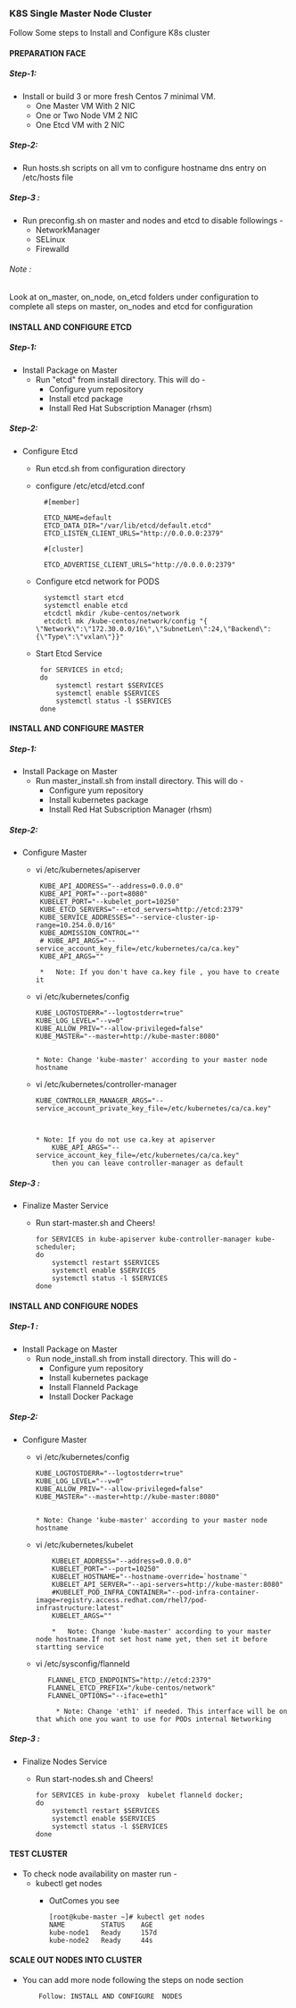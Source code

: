 ### K8S Single Master Node Cluster

Follow Some steps to Install and Configure K8s cluster 

#### PREPARATION FACE
##### Step-1:
* Install or build    3  or more fresh Centos 7 minimal VM. 
    *   One Master VM With 2 NIC 
    *   One or Two Node VM   2 NIC
    *   One Etcd VM with 2 NIC

##### Step-2:
* Run hosts.sh scripts on all vm  to configure hostname dns entry on /etc/hosts  file

##### Step-3 :
* Run preconfig.sh on  master and nodes and etcd  to disable followings  -
    *   NetworkManager
    *   SELinux
    *   Firewalld

###### Note :  
Look at on_master, on_node, on_etcd folders under configuration to complete all steps on master, on_nodes and etcd for configuration


#### INSTALL AND CONFIGURE  ETCD
##### Step-1:
* Install Package on Master
    * Run "etcd" from install directory. This will do -
        *   Configure yum repository
        *   Install etcd package
        *   Install Red Hat Subscription Manager (rhsm)
##### Step-2:
* Configure Etcd
    
    * Run etcd.sh from configuration directory  
                
    * configure /etc/etcd/etcd.conf
            
            #[member]
            
            ETCD_NAME=default
            ETCD_DATA_DIR="/var/lib/etcd/default.etcd"
            ETCD_LISTEN_CLIENT_URLS="http://0.0.0.0:2379"
           
            #[cluster]
            
            ETCD_ADVERTISE_CLIENT_URLS="http://0.0.0.0:2379"
           
    * Configure etcd network for PODS
            
            systemctl start etcd
            systemctl enable etcd
            etcdctl mkdir /kube-centos/network
            etcdctl mk /kube-centos/network/config "{ \"Network\":\"172.30.0.0/16\",\"SubnetLen\":24,\"Backend\": {\"Type\":\"vxlan\"}}"
        
    *  Start Etcd Service
            
            for SERVICES in etcd;
            do
                systemctl restart $SERVICES
                systemctl enable $SERVICES
                systemctl status -l $SERVICES
            done
 
#### INSTALL AND CONFIGURE  MASTER
##### Step-1:
* Install Package on Master
    * Run master_install.sh from install directory. This will do -
        *   Configure yum repository
        *   Install kubernetes package
        *   Install Red Hat Subscription Manager (rhsm)

##### Step-2:
* Configure Master
    
    *  vi /etc/kubernetes/apiserver
            
            KUBE_API_ADDRESS="--address=0.0.0.0"
            KUBE_API_PORT="--port=8080"
            KUBELET_PORT="--kubelet_port=10250"
            KUBE_ETCD_SERVERS="--etcd_servers=http://etcd:2379"
            KUBE_SERVICE_ADDRESSES="--service-cluster-ip-range=10.254.0.0/16"
            KUBE_ADMISSION_CONTROL=""
            # KUBE_API_ARGS="--service_account_key_file=/etc/kubernetes/ca/ca.key" 
            KUBE_API_ARGS="" 
            
            *   Note: If you don't have ca.key file , you have to create it 
    
    *   vi /etc/kubernetes/config
            
            KUBE_LOGTOSTDERR="--logtostderr=true"
            KUBE_LOG_LEVEL="--v=0"
            KUBE_ALLOW_PRIV="--allow-privileged=false"
            KUBE_MASTER="--master=http://kube-master:8080"
            
            
            * Note: Change 'kube-master' according to your master node hostname

    *   vi /etc/kubernetes/controller-manager
            
            KUBE_CONTROLLER_MANAGER_ARGS="--service_account_private_key_file=/etc/kubernetes/ca/ca.key"
            
            
            
            * Note: If you do not use ca.key at apiserver
                KUBE_API_ARGS="--service_account_key_file=/etc/kubernetes/ca/ca.key" 
                then you can leave controller-manager as default


##### Step-3 :
* Finalize Master Service
    *   Run start-master.sh and Cheers!  
    
            for SERVICES in kube-apiserver kube-controller-manager kube-scheduler;
            do
                systemctl restart $SERVICES
                systemctl enable $SERVICES
                systemctl status -l $SERVICES
            done




#### INSTALL AND CONFIGURE  NODES
##### Step-1 :
* Install Package on Master
    * Run node_install.sh from install directory. This will do -
        *   Configure yum repository
        *   Install kubernetes package
        *   Install Flanneld Package
        *   Install Docker Package

##### Step-2:
* Configure Master
      
    *   vi /etc/kubernetes/config
            
            KUBE_LOGTOSTDERR="--logtostderr=true"
            KUBE_LOG_LEVEL="--v=0"
            KUBE_ALLOW_PRIV="--allow-privileged=false"
            KUBE_MASTER="--master=http://kube-master:8080"
            
            
            * Note: Change 'kube-master' according to your master node hostname

    *   vi /etc/kubernetes/kubelet
            
                KUBELET_ADDRESS="--address=0.0.0.0"
                KUBELET_PORT="--port=10250"
                KUBELET_HOSTNAME="--hostname-override=`hostname`"
                KUBELET_API_SERVER="--api-servers=http://kube-master:8080"
                #KUBELET_POD_INFRA_CONTAINER="--pod-infra-container-image=registry.access.redhat.com/rhel7/pod-infrastructure:latest"
                KUBELET_ARGS=""            
                
                *   Note: Change 'kube-master' according to your master node hostname.If not set host name yet, then set it before startting service
    
    *    vi /etc/sysconfig/flanneld
               
                FLANNEL_ETCD_ENDPOINTS="http://etcd:2379"
                FLANNEL_ETCD_PREFIX="/kube-centos/network"
                FLANNEL_OPTIONS="--iface=eth1"
                
                  * Note: Change 'eth1' if needed. This interface will be on that which one you want to use for PODs internal Networking
     
##### Step-3 :
* Finalize Nodes Service
    *   Run start-nodes.sh and Cheers!  
    
            for SERVICES in kube-proxy  kubelet flanneld docker;
            do
                systemctl restart $SERVICES
                systemctl enable $SERVICES
                systemctl status -l $SERVICES
            done

    


#### TEST CLUSTER
* To check node availability on master run -
    *   kubectl get nodes
        *   OutComes you see
        
                [root@kube-master ~]# kubectl get nodes
                NAME         STATUS    AGE
                kube-node1   Ready     157d
                kube-node2   Ready     44s
                



#### SCALE OUT NODES INTO CLUSTER
*   You can add more node following the steps on node section
 
            Follow: INSTALL AND CONFIGURE  NODES  